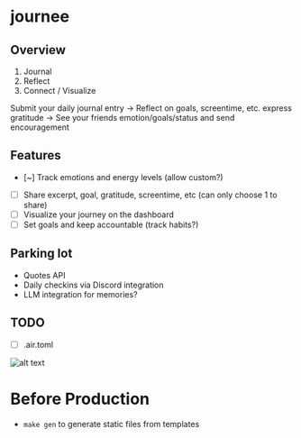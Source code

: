 # journee

## Overview
1. Journal
2. Reflect
3. Connect / Visualize

Submit your daily journal entry -> Reflect on goals, screentime, etc. express gratitude -> See your friends emotion/goals/status and send encouragement

## Features
- [~] Track emotions and energy levels (allow custom?)
- [ ] Share excerpt, goal, gratitude, screentime, etc (can only choose 1 to share)
- [ ] Visualize your journey on the dashboard
- [ ] Set goals and keep accountable (track habits?)

## Parking lot
- Quotes API
- Daily checkins via Discord integration
- LLM integration for memories?

## TODO
- [ ] .air.toml

![alt text](image.png)

# Before Production
- `make gen` to generate static files from templates